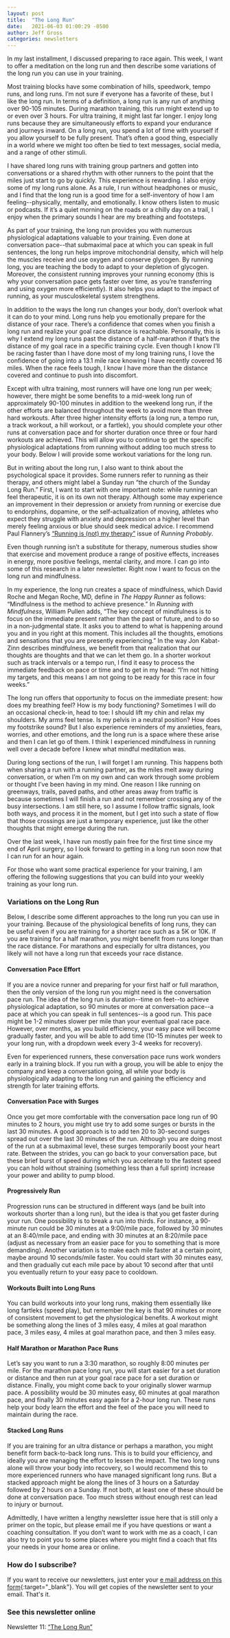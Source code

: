 ```yaml
---
layout: post
title:  "The Long Run"
date:   2021-06-03 01:00:29 -0500
author: Jeff Gross
categories: newsletters
---
```


In my last installment, I discussed preparing to race again. This week, I want to offer a meditation on the long run and then describe some variations of the long run you can use in your training.

Most training blocks have some combination of hills, speedwork, tempo runs, and long runs. I’m not sure if everyone has a favorite of these, but I like the long run. In terms of a definition, a long run is any run of anything over 90-105 minutes. During marathon training, this run might extend up to or even over 3 hours. For ultra training, it might last far longer. I enjoy long runs because they are simultaneously efforts to expand your endurance and journeys inward. On a long run, you spend a lot of time with yourself if you allow yourself to be fully present. That’s often a good thing, especially in a world where we might too often be tied to text messages, social media, and a range of other stimuli.

I have shared long runs with training group partners and gotten into conversations or a shared rhythm with other runners to the point that the miles just start to go by quickly. This experience is rewarding. I also enjoy some of my long runs alone. As a rule, I run without headphones or music, and I find that the long run is a good time for a self-inventory of how I am feeling--physically, mentally, and emotionally. I know others listen to music or podcasts. If it’s a quiet morning on the roads or a chilly day on a trail, I enjoy when the primary sounds I hear are my breathing and footsteps.

As part of your training, the long run provides you with numerous physiological adaptations valuable to your training. Even done at conversation pace--that submaximal pace at which you can speak in full sentences, the long run helps improve mitochondrial density, which will help the muscles receive and use oxygen and conserve glycogen. By running long, you are teaching the body to adapt to your depletion of glycogen. Moreover, the consistent running improves your running economy (this is why your conversation pace gets faster over time, as you’re transferring and using oxygen more efficiently). It also helps you adapt to the impact of running, as your musculoskeletal system strengthens.

In addition to the ways the long run changes your body, don’t overlook what it can do to your mind. Long runs help you emotionally prepare for the distance of your race. There’s a confidence that comes when you finish a long run and realize your goal race distance is reachable. Personally, this is why I extend my long runs past the distance of a half-marathon if that’s the distance of my goal race in a specific training cycle. Even though I know I’ll be racing faster than I have done most of my long training runs, I love the confidence of going into a 13.1 mile race knowing I have recently covered 16 miles. When the race feels tough, I know I have more than the distance covered and continue to push into discomfort.

Except with ultra training, most runners will have one long run per week; however, there might be some benefits to a mid-week long run of approximately 90-100 minutes in addition to the weekend long run, if the other efforts are balanced throughout the week to avoid more than three hard workouts. After three higher intensity efforts (a long run, a tempo run, a track workout, a hill workout, or a fartlek), you should complete your other runs at conversation pace and for shorter duration once three or four hard workouts are achieved. This will allow you to continue to get the specific physiological adaptations from running without adding too much stress to your body. Below I will provide some workout variations for the long run.

But in writing about the long run, I also want to think about the psychological space it provides. Some runners refer to running as their therapy, and others might label a Sunday run “the church of the Sunday Long Run.” First, I want to start with one important note: while running can feel therapeutic, it is on its own not therapy. Although some may experience an improvement in their depression or anxiety from running or exercise due to endorphins, dopamine, or the self-actualization of moving, athletes who expect they struggle with anxiety and depression on a higher level than merely feeling anxious or blue should seek medical advice. I recommend Paul Flannery’s [“Running is (not) my therapy”](https://paulflannery.substack.com/p/running-is-not-my-therapy) issue of _Running Probably_.

Even though running isn’t a substitute for therapy, numerous studies show that exercise and movement produce a range of positive effects, increases in energy, more positive feelings, mental clarity, and more. I can go into some of this research in a later newsletter. Right now I want to focus on the long run and mindfulness.

In my experience, the long run creates a space of mindfulness, which David Roche and Megan Roche, MD, define in _The Happy Runner_ as follows: “Mindfulness is the method to achieve presence.” In _Running with Mindfulness_, William Pullen adds, “The key concept of mindfulness is to focus on the immediate present rather than the past or future, and to do so in a non-judgmental state. It asks you to attend to what is happening around you and in you right at this moment. This includes all the thoughts, emotions and sensations that  you are presently experiencing.” In the way Jon Kabat-Zinn describes mindfulness, we benefit from that realization that our thoughts are thoughts and that we can let them go. In a shorter workout such as track intervals or a tempo run, I find it easy to process the immediate feedback on pace or time and to get in my head: “I’m not hitting my targets, and this means I am not going to be ready for this race in four weeks.”

The long run offers that opportunity to focus on the immediate present: how does my breathing feel? How is my body functioning? Sometimes I will do an occasional check-in, head to toe: I should lift my chin and relax my shoulders. My arms feel tense. Is my pelvis in a neutral position? How does my footstrike sound? But I also experience reminders of my anxieties, fears, worries, and other emotions, and the long run is a space where these arise and then I can let go of them. I think I experienced mindfulness in running well over a decade before I knew what mindful meditation was.

During long sections of the run, I will forget I am running. This happens both when sharing a run with a running partner, as the miles melt away during conversation, or when I’m on my own and can work through some problem or thought I’ve been having in my mind. One reason I like running on greenways, trails, paved paths, and other areas away from traffic is because sometimes I will finish a run and not remember crossing any of the busy intersections. I am still here, so I assume I follow traffic signals, look both ways, and process it in the moment, but I get into such a state of flow that those crossings are just a temporary experience, just like the other thoughts that might emerge during the run.

Over the last week, I have run mostly pain free for the first time since my end of April surgery, so I look forward to getting in a long run soon now that I can run for an hour again.

For those who want some practical experience for your training, I am offering the following suggestions that you can build into your weekly training as your long run.

### Variations on the Long Run

Below, I describe some different approaches to the long run you can use in your training. Because of the physiological benefits of long runs, they can be useful even if you are training for a shorter race such as a 5K or 10K. If you are training for a half marathon, you might benefit from runs longer than the race distance. For marathons and especially for ultra distances, you likely will not have a long run that exceeds your race distance.

#### Conversation Pace Effort
If you are a novice runner and preparing for your first half or full marathon, then the only version of the long run you might need is the conversation pace run. The idea of the long run is duration--time on feet--to achieve physiological adaptation, so 90 minutes or more at conversation pace--a pace at which you can speak in full sentences--is a good run. This pace might be 1-2 minutes slower per mile than your eventual goal race pace. However, over months, as you build efficiency, your easy pace will become gradually faster, and you will be able to add time (10-15 minutes per week to your long run, with a dropdown week every 3-4 weeks for recovery).

Even for experienced runners, these conversation pace runs work wonders early in a training block. If you run with a group, you will be able to enjoy the company and keep a conversation going, all while your body is physiologically adapting to the long run and gaining the efficiency and strength for later training efforts.

#### Conversation Pace with Surges
Once you get more comfortable with the conversation pace long run of 90 minutes to 2 hours, you might use try to add some surges or bursts in the last 30 minutes. A good approach is to add ten 20 to 30-second surges spread out over the last 30 minutes of the run. Although you are doing most of the run at a submaximal level, these surges temporarily boost your heart rate. Between the strides, you can go back to your conversation pace, but these brief burst of speed during which you accelerate to the fastest speed you can hold without straining (something less than a full sprint) increase your power and ability to pump blood.

#### Progressively Run
Progression runs can be structured in different ways (and be built into workouts shorter than a long run), but the idea is that you get faster during your run. One possibility is to break a run into thirds. For instance, a 90-minute run could be 30 minutes at a 9:00/mile pace, followed by 30 minutes at an 8:40/mile pace, and ending with 30 minutes at an 8:20/mile pace (adjust as necessary from an easier pace for you to something that is more demanding). Another variation is to make each mile faster at a certain point, maybe around 10 seconds/mile faster. You could start with 30 minutes easy, and then gradually cut each mile pace by about 10 second after that until you eventually return to your easy pace to cooldown.

#### Workouts Built into Long Runs
You can build workouts into your long runs, making them essentially like long fartleks (speed play), but remember the key is that 90 minutes or more of consistent movement to get the physiological benefits. A workout might be something along the lines of 3 miles easy, 4 miles at goal marathon pace, 3 miles easy, 4 miles at goal marathon pace, and then 3 miles easy.

#### Half Marathon or Marathon Pace Runs
Let’s say you want to run a 3:30 marathon, so roughly 8:00 minutes per mile. For the marathon pace long run, you will start easier for a set duration or distance and then run at your goal race pace for a set duration or distance. Finally, you might come back to your originally slower warmup pace. A possibility would be 30 minutes easy, 60 minutes at goal marathon pace, and finally 30 minutes easy again for a 2-hour long run. These runs help your body learn the effort and the feel of the pace you will need to maintain during the race.

#### Stacked Long Runs
If you are training for an ultra distance or perhaps a marathon, you might benefit form back-to-back long runs. This is to build your efficiency, and ideally you are managing the effort to lessen the impact. The two long runs alone will throw your body into recovery, so I would recommend this to more experienced runners who have managed significant long runs. But a stacked approach might be along the lines of 3 hours on a Saturday followed by 2 hours on a Sunday. If not both, at least one of these should be done at conversation pace. Too much stress without enough rest can lead to injury or burnout.

Admittedly, I have written a lengthy newsletter issue here that is still only a primer on the topic, but please email me if you have questions or want a coaching consultation. If you don’t want to work with me as a coach, I can also try to point you to some places where you might find a coach that fits your needs in your home area or online.


### How do I subscribe?

If you want to receive our newsletters, just enter your [e mail address on this form](https://forms.gle/NHEsBP1wo11yYrZj7){:target="_blank"}. You will get copies of the newsletter sent to your email. That's it.

### See this newsletter online

Newsletter 11: [“The Long Run”]()
